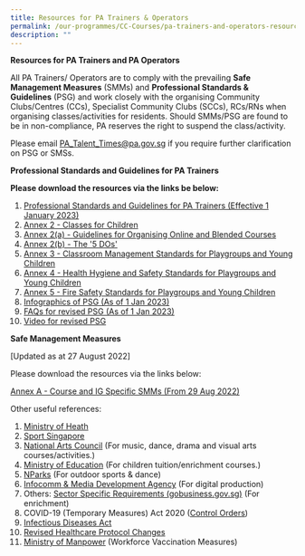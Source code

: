 ```yaml
---
title: Resources for PA Trainers & Operators
permalink: /our-programmes/CC-Courses/pa-trainers-and-operators-resources/
description: ""
---
```

**Resources for PA Trainers and PA Operators**

All PA Trainers/ Operators are to comply with the prevailing **Safe Management Measures** (SMMs) and **Professional Standards & Guidelines** (PSG) and work closely with the organising Community Clubs/Centres (CCs), Specialist Community Clubs (SCCs), RCs/RNs when organising classes/activities for residents. Should SMMs/PSG are found to be in non-compliance, PA reserves the right to suspend the class/activity.

Please email [](http://PA_Talent_Times@pa.gov.sg/)[PA\_Talent\_Times@pa.gov.sg](mailto:PA_Talent_Times@pa.gov.sg) if you require further clarification on PSG or SMSs.

**Professional Standards and Guidelines for PA Trainers**

**Please download the resources via the links be below:**

1. [Professional Standards and Guidelines for PA Trainers (Effective 1 January 2023)](/files/(01)%20Professional%20Standards%20and%20Guidelines%20for%20PA%20Trainers%20(Effective%201%20Jan%202023).pdf)
2. [Annex 2 - Classes for Children](/files/Our%20Programmes/CC%20Courses/PSG%20for%20PA%20Trainers/(02)%20Annex%202%20-%20Classes%20for%20Children.pdf)
3. [Annex 2(a) - Guidelines for Organising Online and Blended Courses](/files/Our%20Programmes/CC%20Courses/PSG%20for%20PA%20Trainers/(03)%20Annex%202(a)%20-%20Guidelines%20for%20Online%20Courses.pdf)
4. [Annex 2(b) - The '5 DOs'](/files/Our%20Programmes/CC%20Courses/PSG%20for%20PA%20Trainers/(04)%20Annex%202(b)%20-%20The%20'5%20DOs'.pdf)
5. [Annex 3 - Classroom Management Standards for Playgroups and Young Children ](/files/Our%20Programmes/CC%20Courses/PSG%20for%20PA%20Trainers/(05)%20Annex%203%20-%20Classroom%20Management%20Standards%20for%20Playgroups.pdf)
6. [Annex 4 - Health Hygiene and Safety Standards for Playgroups and Young Children ](/files/Our%20Programmes/CC%20Courses/PSG%20for%20PA%20Trainers/(06)%20Annex%204%20-%20Health%20Hygiene%20and%20Safety%20Standards%20for%20Playgroups%20and%20Young%20Children.pdf)
8. [Annex 5 - Fire Safety Standards for Playgroups and Young Children](/files/Our%20Programmes/CC%20Courses/PSG%20for%20PA%20Trainers/(07)%20Annex%205%20-%20Fire%20Safety%20Standards%20for%20Playgroups%20and%20Young%20Children.pdf)
9. [Infographics of PSG (As of 1 Jan 2023)](/files/Our%20Programmes/CC%20Courses/PSG%20for%20PA%20Trainers/(11)%20Presentation%20Slides%20for%20revised%20PSG%20(updated%206%20Jan%202023).pdf)
10. [FAQs for revised PSG (As of 1 Jan 2023)](/files/Our%20Programmes/CC%20Courses/PSG%20for%20PA%20Trainers/Frequently%20Asked%20Questions%20for%20PA%20TrainersOperators%20-%20PSG%20(27%20Dec%202022).pdf)
11. [Video for revised PSG](https://go.gov.sg/pahandbook)

**Safe Management Measures**

[Updated as at 27 August 2022]

Please download the resources via the links below:

[Annex A - Course and IG Specific SMMs (From 29 Aug 2022)](/files/Safe%20Management%20Measures/Annex%20A-CourseIGSpecificSMMs%20(29%20Aug%202022).pdf)
 

Other useful references:

1. [Ministry of Heath](https://www.moh.gov.sg/)
2. [Sport Singapore](https://www.sportsingapore.gov.sg/COVID19/Safe-Management-Measures)
3. [National Arts Council](https://www.nac.gov.sg/support/covid-19/safe-management-measures-smms) (For music, dance, drama and visual arts courses/activities.)
4. [Ministry of Education](https://www.moe.gov.sg/faqs-covid-19-infection) (For children tuition/enrichment courses.)
5. [NParks](https://www.nparks.gov.sg/noticeboard) (For outdoor sports & dance)
6. [Infocomm & Media Development Agency](https://www.imda.gov.sg/news-and-events/Media-Room/Media-Releases/2020/Advisories-on-COVID-19-Situation) (For digital production)
7. Others: [Sector Specific Requirements (gobusiness.gov.sg)](https://www.gobusiness.gov.sg/safemanagement/sector/) (For enrichment)
8. COVID-19 (Temporary Measures) Act 2020 ([Control Orders](https://sso.agc.gov.sg/Act/COVID19TMA2020))
9. [Infectious Diseases Act](https://sso.agc.gov.sg/Act/IDA1976)
10. [Revised Healthcare Protocol Changes](https://www.covid.gov.sg/)
11. [Ministry of Manpower](https://www.mom.gov.sg/covid-19/requirements-for-safe-management-measures) (Workforce Vaccination Measures)